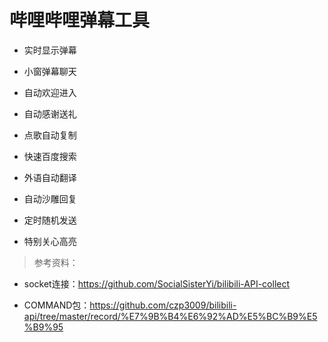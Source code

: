 哔哩哔哩弹幕工具
===

- 实时显示弹幕

- 小窗弹幕聊天

- 自动欢迎进入

- 自动感谢送礼

- 点歌自动复制

- 快速百度搜索

- 外语自动翻译

- 自动沙雕回复

- 定时随机发送

- 特别关心高亮



> 参考资料：

- socket连接：https://github.com/SocialSisterYi/bilibili-API-collect

- COMMAND包：https://github.com/czp3009/bilibili-api/tree/master/record/%E7%9B%B4%E6%92%AD%E5%BC%B9%E5%B9%95
